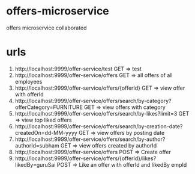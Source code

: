 # offers-microservice
offers microservice collaborated


# urls

1. http://localhost:9999/offer-service/test GET => test
2. http://localhost:9999/offer-service/offers GET => all offers of all employees
3. http://localhost:9999/offer-service/offers/{offerId} GET => view offer with offerId 
4. http://localhost:9999/offer-service/offers/search/by-category?offerCategory=FURNITURE GET => view offers with category
5. http://localhost:9999/offer-service/offers/search/by-likes?limit=3 GET => view top liked offers
6. http://localhost:9999/offer-service/offers/search/by-creation-date?createdOn=dd-MM-yyyy GET => view offers by posting date
7. http://localhost:9999/offer-service/offers/search/by-author?authorId=subham GET => view offers created by authorId
8. http://localhost:9999/offer-service/offers POST => Create offer
9. http://localhost:9999/offer-service/offers/{offerId}/likes?likedBy=guruSai POST => Like an offer with offerId and likedBy empId

